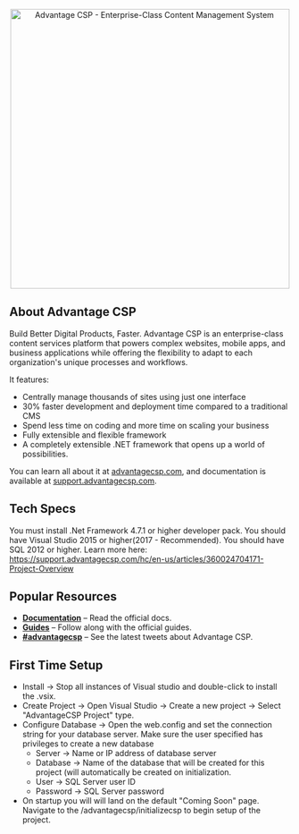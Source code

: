 ﻿<p align="center"><a href="https://advantagecsp.com/Assets/AdvantageCMS/Images/advantagecsp-2x.png" rel="noopener" target="_blank"><img width="500px" src="https://advantagecsp.com/Assets/AdvantageCMS/Images/advantagecsp-2x.png" alt="Advantage CSP - Enterprise-Class Content Management System"></a></p>

## About Advantage CSP ##

Build Better Digital Products, Faster. Advantage CSP is an enterprise-class content services platform that powers complex websites, mobile apps, and business applications while offering the flexibility to adapt to each organization's unique processes and workflows.

It features:

- Centrally manage thousands of sites using just one interface
- 30% faster development and deployment time compared to a traditional CMS
- Spend less time on coding and more time on scaling your business
- Fully extensible and flexible framework
- A completely extensible .NET framework that opens up a world of possibilities. 

You can learn all about it at [advantagecsp.com](https://advantagecsp.com), and documentation is available at [support.advantagecsp.com](https://support.advantagecsp.com/hc/en-us).

## Tech Specs

You must install .Net Framework 4.7.1 or higher developer pack. You should have Visual Studio 2015 or higher(2017 - Recommended). You should have SQL 2012 or higher. Learn more here: https://support.advantagecsp.com/hc/en-us/articles/360024704171-Project-Overview

## Popular Resources

- **[Documentation](https://support.advantagecsp.com/hc/en-us/categories/360001530711-Developer-Guide)** – Read the official docs.
- **[Guides](https://support.advantagecsp.com/hc/en-us/categories/115001150106-Admin-User-Guide)** – Follow along with the official guides.
- **[#advantagecsp](https://twitter.com/hashtag/advantagecsp)** – See the latest tweets about Advantage CSP.


## First Time Setup
- Install -> Stop all instances of Visual studio and double-click to install the .vsix.
- Create Project -> Open Visual Studio -> Create a new project -> Select "AdvantageCSP Project" type.
- Configure Database -> Open the web.config and set the connection string for your database server.  Make sure the user specified has privileges to create a new database
	- Server -> Name or IP address of database server
	- Database -> Name of the database that will be created for this project (will automatically be created on initialization.
	- User -> SQL Server user ID
	- Password -> SQL Server password
- On startup you will will land on the default "Coming Soon" page.  Navigate to the /advantagecsp/initializecsp to begin setup of the project.



